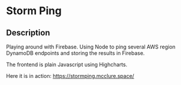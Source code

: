 # Storm Ping

## Description

Playing around with Firebase. Using Node to ping several AWS region DynamoDB endpoints and storing the results in Firebase. 

The frontend is plain Javascript using Highcharts. 

Here it is in action: https://stormping.mcclure.space/
